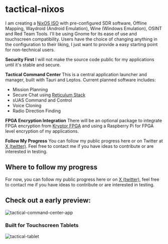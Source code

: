 # tactical-nixos

I am creating a [NixOS ISO](https://nixos.wiki/wiki/Creating_a_NixOS_live_CD) with pre-configured SDR software, Offline Mapping, Waydroid (Android Emulation), Wine (Windows Emulation), OSINT and Red Team Tools. I'll be using Gnome for its ease of use and touchscreen compatibility. Users have the choice of changing anything in the configuration to their liking, I just want to provide a easy starting point for non-technical users.

**Security First**
I will not make the source code public for my applications until it's stable and secure.

**Tactical Command Center**
This is a central application launcher and manager, built with Tauri and Leptos. Current planned software includes:

* Mission Planning
* Secure Chat using [Reticulum Stack](https://github.com/markqvist/Reticulum)
* sUAS Command and Control
* Voice Cloning
* Radio Direction Finding

**FPGA Encryption Integration**
There will be an optional package to integrate FPGA encryption from [Kryptor FPGA](https://www.crowdsupply.com/skudo/kryptor-fpga) and using a Raspberry Pi for FPGA level encryption of my applications.

**Follow My Progress**
You can follow my public progress here or on Twitter at [X (twitter)](https://twitter.com/sudo_ivan). Feel free to contact me if you have ideas to contribute or are interested in testing.

## Where to follow my progress

For now, you can follow my public progress here or on [X (twitter)](https://twitter.com/sudo_ivan), feel free to contact me if you have ideas to contribute or are interested in testing.

## Check out a early preview:


![tactical-command-center-app](https://cdn.statically.io/gh/Sudo-Ivan/MyWebsite-Assets/main/images/tactical-tablets/tcc.png)

### Built for Touchscreen Tablets

![tactical-tablet](https://cdn.statically.io/gh/Sudo-Ivan/MyWebsite-Assets/main/images/tactical-tablets/IMG_3710.jpg)